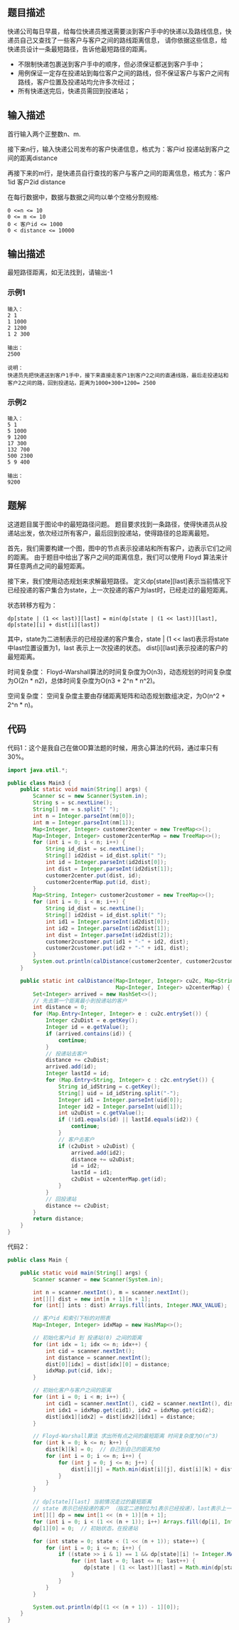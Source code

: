 ## 题目描述
快递公司每日早晨，给每位快递员推送需要淡到客户手中的快递以及路线信息，快递员自己又查找了一些客户与客户之间的路线距离信息，
请你依据这些信息，给快递员设计一条最短路径，告诉他最短路径的距离。

- 不限制快递包裹送到客户手中的顺序，但必须保证都送到客户手中；
- 用例保证一定存在投递站到每位客户之间的路线，但不保证客户与客户之间有路线，客户位置及投递站均允许多次经过；
- 所有快递送完后，快递员需回到投递站；

## 输入描述
首行输入两个正整数n、m.

接下来n行，输入快递公司发布的客户快递信息，格式为：客户id 投递站到客户之间的距离distance

再接下来的m行，是快递员自行查找的客户与客户之间的距离信息，格式为：客户1id 客户2id distance

在每行数据中，数据与数据之间均以单个空格分割规格:
```text
0 <=n <= 10
0 <= m <= 10
0 < 客户id <= 1000
0 < distance <= 10000
```

## 输出描述
最短路径距离，如无法找到，请输出-1

### 示例1
```text
输入：
2 1
1 1000
2 1200
1 2 300

输出：
2500

说明：
快递员先把快递送到客户1手中，接下来直接走客户1到客户2之间的直通线路，最后走投递站和客户2之间的路，回到投递站，距离为1000+300+1200= 2500
```
### 示例2
```text
输入：
5 1
5 1000
9 1200
17 300
132 700
500 2300
5 9 400

输出：
9200
```

## 题解
这道题目属于图论中的最短路径问题。
题目要求找到一条路径，使得快递员从投递站出发，依次经过所有客户，最后回到投递站，使得路径的总距离最短。

首先，我们需要构建一个图，图中的节点表示投递站和所有客户，边表示它们之间的距离。
由于题目中给出了客户之间的距离信息，我们可以使用 Floyd 算法来计算任意两点之间的最短距离。

接下来，我们使用动态规划来求解最短路径。
定义dp[state][last]表示当前情况下已经投递的客户集合为state，上一次投递的客户为last时，已经走过的最短距离。

状态转移方程为：
```text
dp[state | (1 << last)][last] = min(dp[state | (1 << last)][last], dp[state][i] + dist[i][last])
```

其中，state为二进制表示的已经投递的客户集合，state | (1 << last)表示将state中last位置设置为1，last 表示上一次投递的状态。
dist[i][last]表示投递的客户的最短距离。

时间复杂度：
Floyd-Warshall算法的时间复杂度为O(n3)，动态规划的时间复杂度为O(2n * n2)，总体时间复杂度为O(n3 + 2^n * n^2)。

空间复杂度：
空间复杂度主要由存储距离矩阵和动态规划数组决定，为O(n^2 + 2^n * n)。

## 代码
代码1：这个是我自己在做OD算法题的时候，用贪心算法的代码，通过率只有30%。
```java
import java.util.*;

public class Main3 {
    public static void main(String[] args) {
        Scanner sc = new Scanner(System.in);
        String s = sc.nextLine();
        String[] nm = s.split(" ");
        int n = Integer.parseInt(nm[0]);
        int m = Integer.parseInt(nm[1]);
        Map<Integer, Integer> customer2center = new TreeMap<>();
        Map<Integer, Integer> customer2centerMap = new TreeMap<>();
        for (int i = 0; i < n; i++) {
            String id_dist = sc.nextLine();
            String[] id2dist = id_dist.split(" ");
            int id = Integer.parseInt(id2dist[0]);
            int dist = Integer.parseInt(id2dist[1]);
            customer2center.put(dist, id);
            customer2centerMap.put(id, dist);
        }
        Map<String, Integer> customer2customer = new TreeMap<>();
        for (int i = 0; i < m; i++) {
            String id_dist = sc.nextLine();
            String[] id2dist = id_dist.split(" ");
            int id1 = Integer.parseInt(id2dist[0]);
            int id2 = Integer.parseInt(id2dist[1]);
            int dist = Integer.parseInt(id2dist[2]);
            customer2customer.put(id1 + "-" + id2, dist);
            customer2customer.put(id2 + "-" + id1, dist);
        }
        System.out.println(calDistance(customer2center, customer2customer, customer2centerMap));
    }

    public static int calDistance(Map<Integer, Integer> cu2c, Map<String, Integer> c2c,
                                  Map<Integer, Integer> u2centerMap) {
        Set<Integer> arrived = new HashSet<>();
        // 先去第一个距离最小到投递站的客户
        int distance = 0;
        for (Map.Entry<Integer, Integer> e : cu2c.entrySet()) {
            Integer c2uDist = e.getKey();
            Integer id = e.getValue();
            if (arrived.contains(id)) {
                continue;
            }
            // 投递站去客户
            distance += c2uDist;
            arrived.add(id);
            Integer lastId = id;
            for (Map.Entry<String, Integer> c : c2c.entrySet()) {
                String id_idString = c.getKey();
                String[] uid = id_idString.split("-");
                Integer id1 = Integer.parseInt(uid[0]);
                Integer id2 = Integer.parseInt(uid[1]);
                int u2uDist = c.getValue();
                if (!id1.equals(id) || lastId.equals(id2)) {
                    continue;
                }
                // 客户去客户
                if (c2uDist > u2uDist) {
                    arrived.add(id2);
                    distance += u2uDist;
                    id = id2;
                    lastId = id1;
                    c2uDist = u2centerMap.get(id);
                }
            }
            // 回投递站
            distance += c2uDist;
        }
        return distance;
    }
}
```
代码2：
```java
public class Main {

    public static void main(String[] args) {
        Scanner scanner = new Scanner(System.in);

        int n = scanner.nextInt(), m = scanner.nextInt();
        int[][] dist = new int[n + 1][n + 1];
        for (int[] ints : dist) Arrays.fill(ints, Integer.MAX_VALUE);

        // 客户id 和索引下标的对照表
        Map<Integer, Integer> idxMap = new HashMap<>();

        // 初始化客户id 到 投递站(0) 之间的距离
        for (int idx = 1; idx <= n; idx++) {
            int cid = scanner.nextInt();
            int distance = scanner.nextInt();
            dist[0][idx] = dist[idx][0] = distance;
            idxMap.put(cid, idx);
        }

        // 初始化客户与客户之间的距离
        for (int i = 0; i < m; i++) {
            int cid1 = scanner.nextInt(), cid2 = scanner.nextInt(), distance = scanner.nextInt();
            int idx1 = idxMap.get(cid1), idx2 = idxMap.get(cid2);
            dist[idx1][idx2] = dist[idx2][idx1] = distance;
        }

        // Floyd-Warshall算法 求出所有点之间的最短距离 时间复杂度为O(n^3)
        for (int k = 0; k <= n; k++) {
            dist[k][k] = 0;  // 自己到自己的距离为0
            for (int i = 0; i <= n; i++) {
                for (int j = 0; j <= n; j++) {
                    dist[i][j] = Math.min(dist[i][j], dist[i][k] + dist[k][j]);
                }
            }
        }

        // dp[state][last] 当前情况走过的最短距离
        // state 表示已经投递的客户 （指定二进制位为1表示已经投递），last表示上一次投递的客户
        int[][] dp = new int[1 << (n + 1)][n + 1];
        for (int i = 0; i < (1 << (n + 1)); i++) Arrays.fill(dp[i], Integer.MAX_VALUE);
        dp[1][0] = 0;  // 初始状态，在投递站

        for (int state = 0; state < (1 << (n + 1)); state++) {
            for (int i = 0; i <= n; i++) {
                if ((state >> i & 1) == 1 && dp[state][i] != Integer.MAX_VALUE) {    // 如果 i 已经投递 且 可达
                    for (int last = 0; last <= n; last++) {
                        dp[state | (1 << last)][last] = Math.min(dp[state | (1 << last)][last], dp[state][i] + dist[i][last]);
                    }
                }
            }
        }

        System.out.println(dp[(1 << (n + 1)) - 1][0]);
    }
}
```